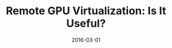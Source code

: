 ---
title: "Remote GPU Virtualization: Is It Useful?"
collection: publications
permalink: /publication/2016-03-01-Remote-GPU-Virtualization-Is-It-Useful
type: "workshop"
date: 2016-03-01
venue: '<em>2nd IEEE International Workshop on High-Performance Interconnection Networks in the Exascale and Big-Data Era (HiPINEB)</em>'
paperurl: 'https://doi.org/10.1109/HIPINEB.2016.8'
citation: ' F. Silla,  J. Prades,  <strong>S. Iserte</strong>, and  C. Reaño, &quot;Remote GPU Virtualization: Is It Useful?.&quot; <em>2nd IEEE International Workshop on High-Performance Interconnection Networks in the Exascale and Big-Data Era (HiPINEB)</em>, Mar. 2016.'
---